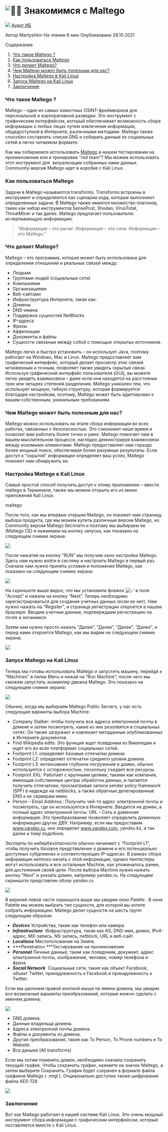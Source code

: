 # ![🕵️‍♂️](https://s.w.org/images/core/emoji/13.0.1/svg/1f575-fe0f-200d-2642-fe0f.svg) Знакомимся с Maltego

![](https://itsecforu.ru/wp-content/uploads/2021/10/maltego-870x400.jpg) [Аудит ИБ](https://itsecforu.ru/category/%d0%b0%d1%83%d0%b4%d0%b8%d1%82-%d0%b8%d0%b1/)

Автор Martyshkin На чтение 6 мин Опубликовано 29.10.2021

Содержание

1.  [Что такое Maltego ?](https://itsecforu.ru/2021/10/29/%d0%b7%d0%bd%d0%b0%d0%ba%d0%be%d0%bc%d0%b8%d0%bc%d1%81%d1%8f-%d1%81-maltego/#chto-takoe-maltego)
2.  [Как пользоваться Maltego](https://itsecforu.ru/2021/10/29/%d0%b7%d0%bd%d0%b0%d0%ba%d0%be%d0%bc%d0%b8%d0%bc%d1%81%d1%8f-%d1%81-maltego/#kak-polzovatsya-maltego)
3.  [Что делает Maltego?](https://itsecforu.ru/2021/10/29/%d0%b7%d0%bd%d0%b0%d0%ba%d0%be%d0%bc%d0%b8%d0%bc%d1%81%d1%8f-%d1%81-maltego/#chto-delaet-maltego)
4.  [Чем Maltego может быть полезным для нас?](https://itsecforu.ru/2021/10/29/%d0%b7%d0%bd%d0%b0%d0%ba%d0%be%d0%bc%d0%b8%d0%bc%d1%81%d1%8f-%d1%81-maltego/#chem-maltego-mozhet-byt-poleznym-dlya-nas)
5.  [Настройка Maltego в Kali Linux](https://itsecforu.ru/2021/10/29/%d0%b7%d0%bd%d0%b0%d0%ba%d0%be%d0%bc%d0%b8%d0%bc%d1%81%d1%8f-%d1%81-maltego/#nastroyka-maltego-v-kali-linux)
6.  [Запуск Maltego на Kali Linux](https://itsecforu.ru/2021/10/29/%d0%b7%d0%bd%d0%b0%d0%ba%d0%be%d0%bc%d0%b8%d0%bc%d1%81%d1%8f-%d1%81-maltego/#zapusk-maltego-na-kali-linux)
7.  [Заключение](https://itsecforu.ru/2021/10/29/%d0%b7%d0%bd%d0%b0%d0%ba%d0%be%d0%bc%d0%b8%d0%bc%d1%81%d1%8f-%d1%81-maltego/#zaklyuchenie)

### Что такое Maltego ?

Maltego – один из самых известных OSINT-фреймворков для персональной и корпоративной разведки. Это инструмент с графическим интерфейсом, который обеспечивает возможность сбора информации о любых лицах путем извлечения информации, общедоступной в Интернете, различными методами. Maltego также способен составлять списки DNS и собирать данные из социальных сетей в легко читаемом формате.

Как мы собираемся использовать [Maltego](https://itsecforu.ru/2018/04/28/%d0%b2%d1%8b%d0%bf%d0%be%d0%bb%d0%bd%d0%b5%d0%bd%d0%b8%d0%b5-%d1%81%d0%ba%d0%b0%d0%bd%d0%b8%d1%80%d0%be%d0%b2%d0%b0%d0%bd%d0%b8%d1%8f-%d1%83%d1%8f%d0%b7%d0%b2%d0%b8%d0%bc%d0%be%d1%81%d1%82%d0%b5%d0%b9/) в нашем тестировании на проникновение или в тренировке “red team”? Мы можем использовать этот инструмент для  визуализации собранных нами данных. Community-версия Maltego идет в коробке с Kali Linux.

### Как пользоваться Maltego

Задачи в Maltego называются transforms. Transforms встроены в инструмент и определяются как сценарии кода, которые выполняют определенные задачи. В Maltego также имеется множество плагинов, таких как набор инструментов SensePost, Shodan, VirusTotal, ThreatMiner и так далее. Maltego предлагает пользователю исчерпывающую информацию.

> “Информация – это рычаг. Информация – это сила. Информация – это Maltego.”

### Что делает Maltego?

Maltego – это программа, которая может быть использована для определения отношений и реальных связей между:

*   Людьми
*   Группами людей (социальные сети)
*   Компаниями
*   Организациями
*   Веб-сайтами
*   Инфраструктура Интернета, такая как:
*   Домены
*   DNS-имена
*   Поддержка сущностей NetBlocks
*   IP-адреса
*   Фразы
*   Аффилиации
*   Документы и файлы
*   Cущности связаные между собой с помощью открытых источников.

Maltego легко и быстро установить – он использует Java, поэтому работает на Windows, Mac и Linux. Maltego предоставляет вам графический интерфейс, который делает просмотр этих связей мгновенным и точным, позволяет также увидеть скрытые связи.
Используя графический интерфейс пользователя (GUI), вы можете легко увидеть взаимосвязи – даже если они находятся на расстоянии трех или четырех степеней разделения.
Maltego уникален тем, что использует мощную, гибкую структуру, которая формируется благодаря настройкам, поэтому, Maltego может быть адаптирован к вашим собственным, уникальным требованиям.

### Чем Maltego может быть полезным для нас?

Maltego можно использовать на этапе сбора информации во всех работах, связанных с безопасностью. Это сэкономит наше время и позволит вам работать более точно и умно.
Maltego помогает нам в вашем мыслительном процессе, наглядно демонстрируя взаимосвязи между искомыми элементами.
Maltego предоставляет нам гораздо более мощный поиск, обеспечивая более разумные результаты.
Если доступ к “скрытой” информации определяет ваш успех, Maltego поможет нам обнаружить ее.

### Настройка Maltego в Kali Linux

Самый простой способ получить доступ к этому приложению – ввести maltego в Терминале, также мы можем открыть его из меню приложений Kali Linux.

maltego

После того, как мы впервые открыли Maltego, он покажет нам страницу выбора продукта, где мы можем купить различные версии Maltego, но Community версия Maltego бесплатн и поэтому мы выбираем ее (Maltego CE) и нажимаем на кнопку запуска, как показано на следующем снимке экрана:

![](https://itsecforu.ru/wp-content/uploads/2021/10/1-1.jpg)

После нажатия на кнопку “RUN” мы получим окно настройки Maltego. Здесь нам нужно войти в систему и настроить Maltego в первый раз. Сначала нам нужно принять условия и положения Maltego, как показано на следующем снимке экрана:

![](https://itsecforu.ru/wp-content/uploads/2021/10/2-1.jpg)

На скриншоте выше видно, что мы установили флажок ![✅](https://s.w.org/images/core/emoji/13.0.1/svg/2705.svg) в поле “Accept” и нажали на кнопку “Next”.
Теперь необходимо зарегистрироваться для создания учетных данных (если ее нет). Нам нужно нажать на “Register”, и страница регистрации откроется в нашем браузере. Вводим учетные данные, подтверждаем регистрацию на почте и логинимся.

Затем нам нужно просто нажать “Далее”, “Далее”, “Далее”, “Далее”, и перед нами откроется Maltego, как мы видим на следующем снимке экрана.

![](https://itsecforu.ru/wp-content/uploads/2021/10/3-1.jpg)

### Запуск Maltego на Kali Linux

Теперь мы готовы использовать Maltego и запустить машину, перейдя к “Machines” в папке Menu и нажав на “Run Machine”; после чего мы сможем запустить экземпляр движка Maltego. Это показано на следующем снимке экрана:

![](https://itsecforu.ru/wp-content/uploads/2021/10/4-1.jpg)

Обычно, когда мы выбираем Maltego Public Servers, у нас есть следующие варианты выбора Machine:

*   Company Stalker: чтобы получить все адреса электронной почты в домене и затем посмотреть, какие из них резолвятся в социальных сетях. Он также загружает и извлекает метаданные опубликованных в Интернете документов.
*   Find Wikipedia edits: Это функция ищет псевдоним из Википедии и ищет его во всех платформах социальных сетей.
*   Footprint L1: определяет базовые отпечатки домена.
*   Footprint L2: определяет отпечатки среднего уровня домена .
*   Footprint L3: интенсивное глубокое погружение в домен, обычно используется с осторожностью, поскольку съедает все ресурсы.
*   Footprint XXL: Работает с крупными целями, такими как компания, имеющая собственные центры обработки данных, и пытается получить отпечатоки, просматривая записи sender policy framework (SPF) в надежде на netblocks, а также обратные делегированные DNS к их серверам имен.
*   Person – Email Address:: Получить чей-то адрес электронной почты и посмотреть, где он используется в Интернете. Вводится не домен, а полный адрес электронной почты.
    URL – Сеть и доменная информация: Это преобразование позволяет определить доменную информацию других ДВУ. Например, если мы предоставим www.yandex.ru, оно определит www.yandex.com, yandex.kz, и так далее и тому подобное.

Эксперты по кибербезопасности обычно начинают с “Footprint L1”, чтобы получить базовое представление о домене и его потенциально доступных субдоменах и соответствующих IP-адресах. В рамках сбора информации неплохо начать с этой информации, однако пентестеры могут использовать и все остальные Machine, как упоминалось ранее, для достижения своей цели. После выбора Machine нужно нажать кнопку “Next” и указать домен, например yandex.ru. На следующем скриншоте представлен обзор yandex.ru

![](https://itsecforu.ru/wp-content/uploads/2021/10/6-2.jpg)

В верхней левой части скриншота выше мы увидим окно Palette . В окне Palette мы можем выбрать тип сущности, для которой вы хотите собрать информацию. Maltego делит сущности на шесть групп следующим образом:

*   ***Devices*** Устройства, такие как телефон или камера.
*   ***Infrastructure***  Инфраструктура, такая как AS, DNS-имя, домен, IPv4-адрес, MX-запись, NS-запись, netblock, URL и веб-сайт.
*   ***Locations*** Местоположение на Земле.
*   ***Penetration ***Тестирование на проникновение
*   ***Personal*** Личные данные, такие как псевдоним, документ, адрес электронной почты, изображение, человек, номер телефона и фраза.
*   ***Social Network***  Социальные сети, такие как объект Facebook, объект Twitter, принадлежность к Facebook и принадлежность к Twitter.

Если мы щелкнем правой кнопкой мыши на имени домена, мы увидим все возможные варианты преобразований, которые можно сделать с именем домена:

![](https://itsecforu.ru/wp-content/uploads/2021/10/7-1.jpg)

*   DNS домена.
*   Данные владельца домена.
*   Адреса электронной почты домена.
*   Файлы и документы из домена.
*   Другие преобразования, такие как To Person, To Phone numbers и To Website.
*   Все даныее (All transforms)

Если мы хотим поменять домен, необходимо сначала сохранить текущий график. Чтобы сохранить график, нажмите на значок Maltego, а затем выберите Сохранить. График будет сохранен в формате файла графиков Maltego ( .mtgl ). Опциаонально доступно также шифрование файла AES-128

![](https://itsecforu.ru/wp-content/uploads/2021/10/8.jpg)

### Заключение

Вот как Maltego работает в нашей системе Kali Linux. Это очень мощный инструмент сбора информации с графическим интерфейсом, который поставляется вместе с Kali Linux.
